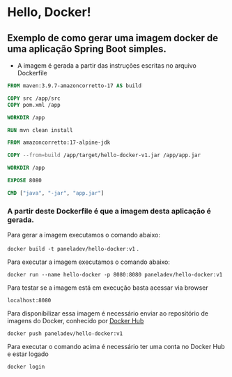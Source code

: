 # Hello, Docker!

## Exemplo de como gerar uma imagem docker de uma aplicação Spring Boot simples.

- A imagem é gerada a partir das instruções escritas no arquivo Dockerfile


```Dockerfile
FROM maven:3.9.7-amazoncorretto-17 AS build

COPY src /app/src
COPY pom.xml /app

WORKDIR /app

RUN mvn clean install

FROM amazoncorretto:17-alpine-jdk

COPY --from=build /app/target/hello-docker-v1.jar /app/app.jar

WORKDIR /app

EXPOSE 8080

CMD ["java", "-jar", "app.jar"]
```

### A partir deste Dockerfile é que a imagem desta aplicação é gerada.

Para gerar a imagem executamos o comando abaixo:

`docker build -t paneladev/hello-docker:v1` .

Para executar a imagem executamos o comando abaixo:

`docker run --name hello-docker -p 8080:8080 paneladev/hello-docker:v1`

Para testar se a imagem está em execução basta acessar via browser

`localhost:8080`

Para disponibilizar essa imagem é necessário enviar ao repositório de imagens do Docker, conhecido por [Docker Hub](https://hub.docker.com/explore)

`docker push paneladev/hello-docker:v1`

Para executar o comando acima é necessário ter uma conta no Docker Hub e estar logado

`docker login`